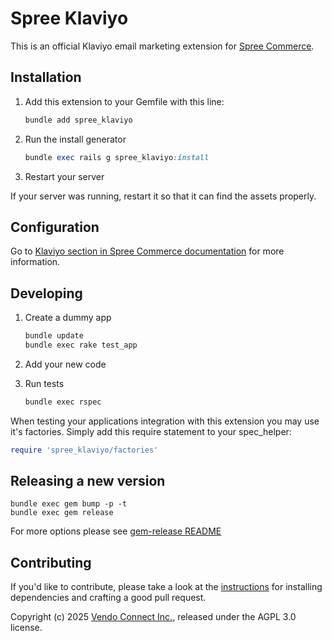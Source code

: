 # Spree Klaviyo

This is an official Klaviyo email marketing extension for [Spree Commerce](https://spreecommerce.org).

## Installation

1. Add this extension to your Gemfile with this line:

    ```ruby
    bundle add spree_klaviyo
    ```

2. Run the install generator

    ```ruby
    bundle exec rails g spree_klaviyo:install
    ```

3. Restart your server

  If your server was running, restart it so that it can find the assets properly.

## Configuration

Go to [Klaviyo section in Spree Commerce documentation](https://spreecommerce.org/docs/integrations/klaviyo) for more information.

## Developing

1. Create a dummy app

    ```bash
    bundle update
    bundle exec rake test_app
    ```

2. Add your new code
3. Run tests

    ```bash
    bundle exec rspec
    ```

When testing your applications integration with this extension you may use it's factories.
Simply add this require statement to your spec_helper:

```ruby
require 'spree_klaviyo/factories'
```

## Releasing a new version

```shell
bundle exec gem bump -p -t
bundle exec gem release
```

For more options please see [gem-release README](https://github.com/svenfuchs/gem-release)

## Contributing

If you'd like to contribute, please take a look at the
[instructions](CONTRIBUTING.md) for installing dependencies and crafting a good
pull request.

Copyright (c) 2025 [Vendo Connect Inc.](https://getvendo.com), released under the AGPL 3.0 license.
